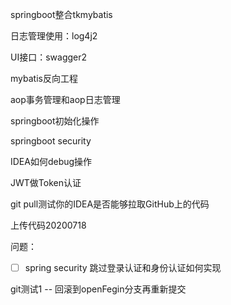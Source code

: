 springboot整合tkmybatis

日志管理使用：log4j2

UI接口：swagger2

mybatis反向工程

aop事务管理和aop日志管理

springboot初始化操作

springboot security

IDEA如何debug操作

JWT做Token认证

git pull测试你的IDEA是否能够拉取GitHub上的代码

上传代码20200718

问题：  
- [ ] spring security 跳过登录认证和身份认证如何实现

git测试1 -- 回滚到openFegin分支再重新提交